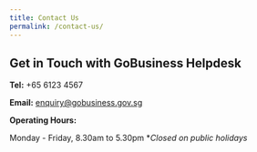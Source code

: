 ```yaml
---
title: Contact Us
permalink: /contact-us/
---
```


## Get in Touch with GoBusiness Helpdesk

**Tel:** +65 6123 4567

**Email:** <a href="mailto:enquiry@gobusiness.gov.sg"> enquiry@gobusiness.gov.sg </a>

**Operating Hours:**

Monday - Friday, 8.30am to 5.30pm
**Closed on public holidays*
